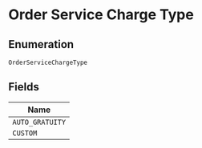 
# Order Service Charge Type

## Enumeration

`OrderServiceChargeType`

## Fields

| Name |
|  --- |
| `AUTO_GRATUITY` |
| `CUSTOM` |

